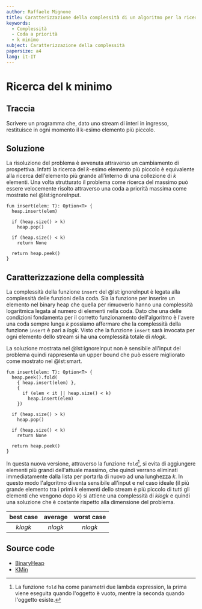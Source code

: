 ```yaml
---
author: Raffaele Mignone
title: Caratterizzazione della complessità di un algoritmo per la ricerca del k minimo in uno stream
keywords:
  - Complessità
  - Coda a priorità
  - k minimo
subject: Caratterizzazione della complessità
papersize: a4
lang: it-IT
---
```


# Ricerca del k minimo

## Traccia

Scrivere un programma che, dato uno stream di interi in ingresso, restituisce in ogni momento il k-esimo elemento più piccolo.

## Soluzione

La risoluzione del problema è avvenuta attraverso un cambiamento di prospettiva.
Infatti la ricerca del $k$-esimo elemento più piccolo è equivalente alla ricerca dell'elemento più grande all'interno di una collezione di $k$ elementi.
Una volta strutturato il problema come ricerca del massimo può essere velocemente risolto attraverso una coda a priorità massima come mostrato nel @lst:ignoreInput.

```{#lst:ignoreInput .kotlin caption="Algoritmo di risoluzione non sensibile l'input"}
fun insert(elem: T): Option<T> {
  heap.insert(elem)
  
  if (heap.size() > k)
    heap.pop()

  if (heap.size() < k)
    return None

  return heap.peek()
}
```

## Caratterizzazione della complessità

La complessità della funzione `insert` del @lst:ignoreInput  è legata alla complessità delle funzioni della coda.
Sia la funzione per inserire un elemento nel binary heap che quella per rimuoverlo hanno una complessità logaritmica legata al numero di elementi nella coda.
Dato che una delle condizioni fondamenta per il corretto funzionamento dell'algoritmo è l'avere una coda sempre lunga $k$ possiamo affermare che la complessità della funzione `insert` è pari a $logk$.
Visto che la funzione `insert` sarà invocata per ogni elemento dello stream si ha una complessità totale di $nlogk$.

La soluzione mostrata nel @lst:ignoreInput non è sensibile all'input del problema quindi rappresenta un upper bound che può essere migliorato come mostrato nel @lst:smart.

```{#lst:smart .kotlin caption="Algoritmo di risoluzione sensibile all'input"}
fun insert(elem: T): Option<T> {
  heap.peek().fold(
    { heap.insert(elem) },
    {
      if (elem < it || heap.size() < k)
        heap.insert(elem)
    })

  if (heap.size() > k)
    heap.pop()

  if (heap.size() < k)
    return None

  return heap.peek()
}
```

In questa nuova versione, attraverso la funzione `fold`[^fold], si evita di aggiungere elementi più grandi dell'attuale massimo, che quindi verrano eliminati immediatamente dalla lista per portarla di nuovo ad una lunghezza $k$.
In questo modo l'algoritmo diventa sensibile all'input e nel caso ideale (il più grande elemento tra i primi $k$ elementi dello stream è più piccolo di tutti gli elementi che vengono dopo $k$) si attiene una complessità di $klogk$ e quindi una soluzione che è costante rispetto alla dimensione del problema.

[^fold]: La funzione `fold` ha come parametri due lambda expression, la prima viene eseguita quando l'oggetto è vuoto, mentre la seconda quando l'oggetto esiste.

| best case | average | worst case |
| :-:       | :-:     | :-:        |
| $klogk$   | $nlogk$ | $nlogk$    |

## Source code

- [BinaryHeap](https://git.norangeb.it/norangebit-unisannio-computer-science/lm-tecniche-di-programmazione/src/branch/master/src/main/kotlin/it/norangeb/algorithms/datastructures/queue/priority/BinaryHeap.kt)
- [KMin](https://git.norangeb.it/norangebit-unisannio-computer-science/lm-tecniche-di-programmazione/src/branch/master/src/main/kotlin/it/norangeb/algorithms/exercises/KMin.kt)
